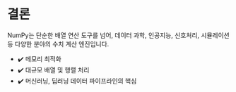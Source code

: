 # 결론

NumPy는 단순한 배열 연산 도구를 넘어, 데이터 과학, 인공지능, 신호처리, 시뮬레이션 등 다양한 분야의 수치 계산 엔진입니다.

- ✔️ 메모리 최적화
- ✔️ 대규모 배열 및 행렬 처리
- ✔️ 머신러닝, 딥러닝 데이터 파이프라인의 핵심
